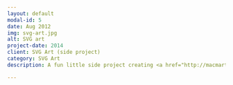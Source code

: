 ```yaml
---
layout: default
modal-id: 5
date: Aug 2012
img: svg-art.jpg
alt: SVG art
project-date: 2014
client: SVG Art (side project)
category: SVG Art
description: A fun little side project creating <a href="http://macmartineart.tumblr.com/">art with SVG</a>, on top of textured backgrounds. 

---
```

